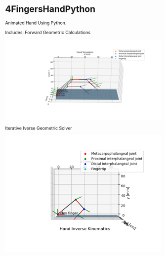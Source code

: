 # 4FingersHandPython
 Animated Hand Using Python.
 
Includes:
Forward Geometric Calculations
<p align="center">
<img src="https://github.com/Mlahoud/4FingersHandPython/blob/master/images/fwk.png">
</p>


Iterative Iverse Geometric Solver
<p align="center">
<img src="https://github.com/Mlahoud/4FingersHandPython/blob/master/images/animation.gif">
</p>

